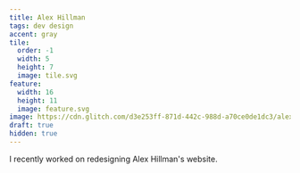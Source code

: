 ```yaml
---
title: Alex Hillman
tags: dev design
accent: gray
tile:
  order: -1
  width: 5
  height: 7
  image: tile.svg
feature:
  width: 16
  height: 11
  image: feature.svg
image: https://cdn.glitch.com/d3e253ff-871d-442c-988d-a70ce0de1dc3/alex-hillman-meta-preview.png
draft: true
hidden: true
---
```


I recently worked on redesigning Alex Hillman's website. 